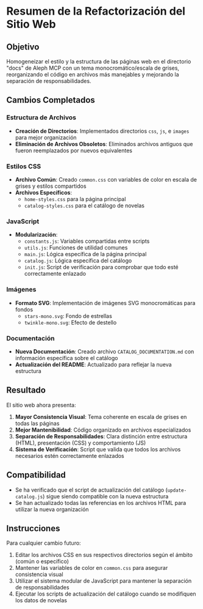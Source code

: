 # Resumen de la Refactorización del Sitio Web

## Objetivo
Homogeneizar el estilo y la estructura de las páginas web en el directorio "docs" de Aleph MCP con un tema monocromático/escala de grises, reorganizando el código en archivos más manejables y mejorando la separación de responsabilidades.

## Cambios Completados

### Estructura de Archivos
- **Creación de Directorios**: Implementados directorios `css`, `js`, e `images` para mejor organización
- **Eliminación de Archivos Obsoletos**: Eliminados archivos antiguos que fueron reemplazados por nuevos equivalentes

### Estilos CSS
- **Archivo Común**: Creado `common.css` con variables de color en escala de grises y estilos compartidos
- **Archivos Específicos**: 
  - `home-styles.css` para la página principal
  - `catalog-styles.css` para el catálogo de novelas

### JavaScript
- **Modularización**:
  - `constants.js`: Variables compartidas entre scripts
  - `utils.js`: Funciones de utilidad comunes
  - `main.js`: Lógica específica de la página principal
  - `catalog.js`: Lógica específica del catálogo
  - `init.js`: Script de verificación para comprobar que todo esté correctamente enlazado

### Imágenes
- **Formato SVG**: Implementación de imágenes SVG monocromáticas para fondos
  - `stars-mono.svg`: Fondo de estrellas
  - `twinkle-mono.svg`: Efecto de destello

### Documentación
- **Nueva Documentación**: Creado archivo `CATALOG_DOCUMENTATION.md` con información específica sobre el catálogo
- **Actualización del README**: Actualizado para reflejar la nueva estructura

## Resultado
El sitio web ahora presenta:
1. **Mayor Consistencia Visual**: Tema coherente en escala de grises en todas las páginas
2. **Mejor Mantenibilidad**: Código organizado en archivos especializados
3. **Separación de Responsabilidades**: Clara distinción entre estructura (HTML), presentación (CSS) y comportamiento (JS)
4. **Sistema de Verificación**: Script que valida que todos los archivos necesarios estén correctamente enlazados

## Compatibilidad
- Se ha verificado que el script de actualización del catálogo (`update-catalog.js`) sigue siendo compatible con la nueva estructura
- Se han actualizado todas las referencias en los archivos HTML para utilizar la nueva organización

## Instrucciones
Para cualquier cambio futuro:
1. Editar los archivos CSS en sus respectivos directorios según el ámbito (común o específico)
2. Mantener las variables de color en `common.css` para asegurar consistencia visual
3. Utilizar el sistema modular de JavaScript para mantener la separación de responsabilidades
4. Ejecutar los scripts de actualización del catálogo cuando se modifiquen los datos de novelas
